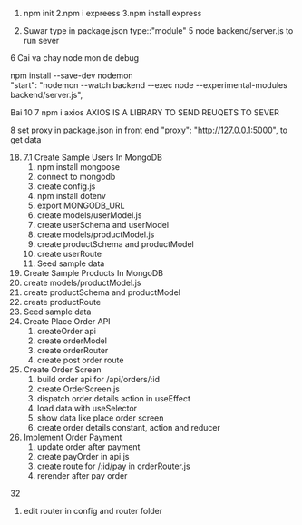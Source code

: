 1. npm init
   2.npm i expreess
   3.npm install express

2. Suwar type in package.json type::"module"
   5 node backend/server.js to run sever

6 Cai va chay node mon de debug

npm install --save-dev nodemon  
 "start": "nodemon --watch backend --exec node --experimental-modules backend/server.js",

Bai 10
7 npm i axios
AXIOS IS A LIBRARY TO SEND REUQETS TO SEVER

8 set proxy in package.json in front end "proxy": "http://127.0.0.1:5000", to get data

18. 7.1 Create Sample Users In MongoDB
    1. npm install mongoose
    2. connect to mongodb
    3. create config.js
    4. npm install dotenv
    5. export MONGODB_URL
    6. create models/userModel.js
    7. create userSchema and userModel
    8. create models/productModel.js
    9. create productSchema and productModel
    10. create userRoute
    11. Seed sample data
19. Create Sample Products In MongoDB
20. create models/productModel.js
21. create productSchema and productModel
22. create productRoute
23. Seed sample data
27. Create Place Order API
    1. createOrder api
    2. create orderModel
    3. create orderRouter
    4. create post order route
29. Create Order Screen
    1. build order api for /api/orders/:id
    2. create OrderScreen.js
    3. dispatch order details action in useEffect
    4. load data with useSelector
    5. show data like place order screen
    6. create order details constant, action and reducer
31. Implement Order Payment
    1. update order after payment
    2. create payOrder in api.js
    3. create route for /:id/pay in orderRouter.js
    4. rerender after pay order

32 
1. edit router in config and router folder
